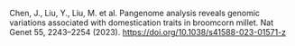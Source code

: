 Chen, J., Liu, Y., Liu, M. et al. Pangenome analysis reveals genomic variations associated with domestication traits in broomcorn millet. Nat Genet 55, 2243–2254 (2023). https://doi.org/10.1038/s41588-023-01571-z
